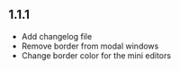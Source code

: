 ## 1.1.1
* Add changelog file
* Remove border from modal windows
* Change border color for the mini editors
